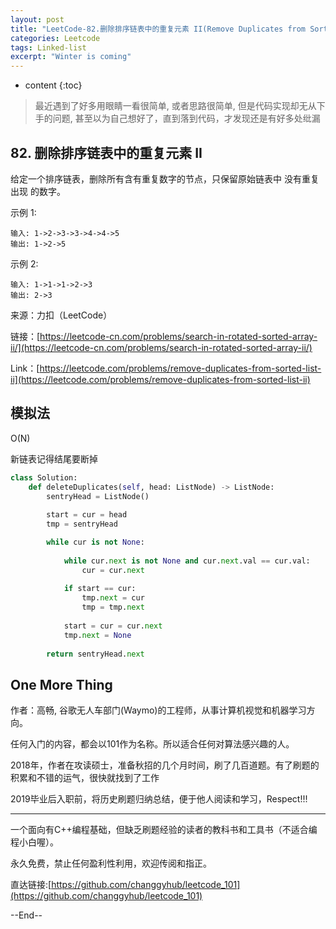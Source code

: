 ```yaml
---
layout: post
title: "LeetCode-82.删除排序链表中的重复元素 II(Remove Duplicates from Sorted List II)"
categories: Leetcode
tags: Linked-list
excerpt: "Winter is coming"
---
```


* content
{:toc}

> 最近遇到了好多用眼睛一看很简单, 或者思路很简单, 但是代码实现却无从下手的问题, 甚至以为自己想好了，直到落到代码，才发现还是有好多处纰漏

## 82. 删除排序链表中的重复元素 II

给定一个排序链表，删除所有含有重复数字的节点，只保留原始链表中 没有重复出现 的数字。

示例 1:

```
输入: 1->2->3->3->4->4->5
输出: 1->2->5
```

示例 2:

```
输入: 1->1->1->2->3
输出: 2->3
```

来源：力扣（LeetCode）

链接：[https://leetcode-cn.com/problems/search-in-rotated-sorted-array-ii/](https://leetcode-cn.com/problems/search-in-rotated-sorted-array-ii/)

Link：[https://leetcode.com/problems/remove-duplicates-from-sorted-list-ii](https://leetcode.com/problems/remove-duplicates-from-sorted-list-ii)


## 模拟法

O(N)

新链表记得结尾要断掉

```python
class Solution:
    def deleteDuplicates(self, head: ListNode) -> ListNode:
        sentryHead = ListNode()
        
        start = cur = head
        tmp = sentryHead

        while cur is not None:
            
            while cur.next is not None and cur.next.val == cur.val:
                cur = cur.next
            
            if start == cur:
                tmp.next = cur
                tmp = tmp.next
                
            start = cur = cur.next
            tmp.next = None
        
        return sentryHead.next
```

## One More Thing

作者：高畅, 谷歌无人车部门(Waymo)的工程师，从事计算机视觉和机器学习方向。

任何入门的内容，都会以101作为名称。所以适合任何对算法感兴趣的人。

2018年，作者在攻读硕士，准备秋招的几个月时间，刷了几百道题。有了刷题的积累和不错的运气，很快就找到了工作

2019毕业后入职前，将历史刷题归纳总结，便于他人阅读和学习，Respect!!!

---------------------------------------------------------------------------

一个面向有C++编程基础，但缺乏刷题经验的读者的教科书和工具书（不适合编程小白喔）。

永久免费，禁止任何盈利性利用，欢迎传阅和指正。

直达链接:[https://github.com/changgyhub/leetcode_101](https://github.com/changgyhub/leetcode_101)



--End--
